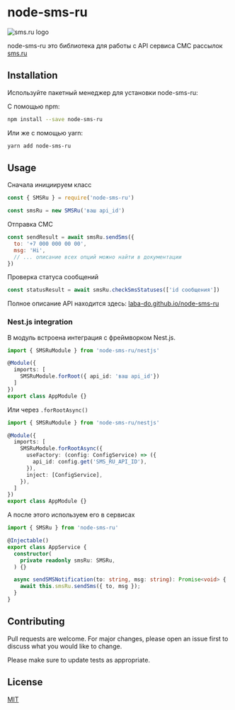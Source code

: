 # node-sms-ru
![sms.ru logo](https://raw.githubusercontent.com/laba-do/node-sms-ru/master/assets/logo.png)

node-sms-ru это библиотека для работы с API сервиса СМС рассылок [sms.ru](https://sms.ru)

## Installation

Используйте пакетный менеджер для установки node-sms-ru:

С помощью npm:

```bash
npm install --save node-sms-ru
```

Или же с помощью yarn:

```bash
yarn add node-sms-ru
```

## Usage

Сначала инициируем класс
```js
const { SMSRu } = require('node-sms-ru')

const smsRu = new SMSRu('ваш api_id')
```

Отправка СМС
```js
const sendResult = await smsRu.sendSms({
  to: '+7 000 000 00 00',
  msg: 'Hi',
  // ... описание всех опций можно найти в документации
})
```

Проверка статуса сообщений
```js
const statusResult = await smsRu.checkSmsStatuses(['id сообщения'])
```

Полное описание API находится здесь: [laba-do.github.io/node-sms-ru](https://laba-do.github.io/node-sms-ru/)

### Nest.js integration
В модуль встроена интеграция с фреймворком Nest.js.

```ts
import { SMSRuModule } from 'node-sms-ru/nestjs'

@Module({
  imports: [
    SMSRuModule.forRoot({ api_id: 'ваш api_id'})
  ]
})
export class AppModule {}
```

Или через `.forRootAsync()`

```ts
import { SMSRuModule } from 'node-sms-ru/nestjs'

@Module({
  imports: [
    SMSRuModule.forRootAsync({
      useFactory: (config: ConfigService) => ({
        api_id: config.get('SMS_RU_API_ID'),
      }),
      inject: [ConfigService],
    }),
  ]
})
export class AppModule {}
```

А после этого используем его в сервисах
```ts
import { SMSRu } from 'node-sms-ru'

@Injectable()
export class AppService {
  constructor(
    private readonly smsRu: SMSRu,
  ) {}

  async sendSMSNotification(to: string, msg: string): Promise<void> {
    await this.smsRu.sendSms({ to, msg });
  }
}
```


## Contributing
Pull requests are welcome. For major changes, please open an issue first to discuss what you would like to change.

Please make sure to update tests as appropriate.

## License
[MIT](https://choosealicense.com/licenses/mit/)
